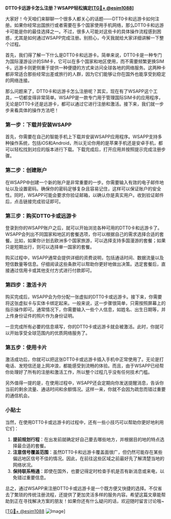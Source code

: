 **DTT0卡远游卡怎么注册？WSAPP轻松搞定[[TG💪+ @esim1088](https://t.me/s/esim1088)]**

大家好！今天咱们来聊聊一个很多人都关心的话题——DTT0卡和远游卡如何注册。如果你经常出国旅行或者需要在多个国家使用手机网络，那么DTT0卡和远游卡可能是你的最佳选择之一。不过，很多人可能对这些卡的具体操作流程感到困惑，尤其是如何通过WSAPP完成注册。别担心，今天我就给大家详细讲解一下整个过程。

首先，我们得了解一下什么是DTT0卡和远游卡。简单来说，DTT0卡是一种专门为国际漫游设计的SIM卡，它可以在多个国家和地区使用，而不需要频繁更换SIM卡。远游卡则更侧重于提供一种便捷的方式来访问全球各地的网络服务。这两种卡都非常适合那些经常出差或旅行的人群，因为它们能够让你在国外也能享受到稳定的网络连接。

那么问题来了，DTT0卡和远游卡怎么注册呢？其实，现在有了WSAPP这个工具，一切都变得非常简单。WSAPP是一款专门用于管理国际SIM卡的应用程序，无论是DTT0卡还是远游卡，都可以通过它进行注册和激活。接下来，我们就一步步来看具体的操作方法吧！

### 第一步：下载并安装WSAPP

首先，你需要在自己的智能手机上下载并安装WSAPP应用程序。WSAPP支持多种操作系统，包括iOS和Android，所以无论你用的是苹果手机还是安卓手机，都可以轻松找到对应的版本进行下载。下载完成后，打开应用并按照提示完成注册步骤。

### 第二步：创建账户

在WSAPP中创建一个新的账户是非常重要的一步。你需要输入有效的电子邮件地址以及设置密码。确保你的密码足够复杂且容易记住，这样可以保证账户的安全性。同时，WSAPP可能会要求你验证邮箱，以确认你是真实用户。收到验证邮件后，点击链接完成验证即可。

### 第三步：购买DTT0卡或远游卡

登录到你的WSAPP账户之后，就可以开始浏览各种可用的DTT0卡和远游卡了。WSAPP会列出不同国家和地区的套餐选项，你可以根据自己的需求选择合适的套餐。比如，如果你计划去欧洲多个国家旅游，可以选择支持多国漫游的套餐；如果只是短期出行，则可以选择单一国家的套餐。

购买过程中，WSAPP通常会提供详细的资费说明，包括通话时间、数据流量以及短信数量等信息。仔细阅读这些条款可以帮助你更好地做出决策。选定套餐后，直接通过信用卡或其他支付方式进行付款即可。

### 第四步：激活卡片

购买完成后，WSAPP会为你分配一张虚拟的DTT0卡或远游卡。接下来，你需要将这张虚拟卡与实体卡绑定起来。一般来说，这一步骤很简单，只需按照屏幕上的指示操作即可。通常情况下，你需要输入一些个人信息，如姓名、出生日期等，并上传身份证件的照片作为身份证明。

一旦完成所有必要的信息填写，你的DTT0卡或远游卡就会被激活。此时，你就可以开始享受全球范围内的优质网络服务了。

### 第五步：使用卡片

激活成功后，你就可以把这张DTT0卡或远游卡插入手机中正常使用了。无论是打电话、发短信还是上网冲浪，都能感受到流畅的体验。而且，由于WSAPP已经帮你处理好了所有的注册和激活工作，所以整个过程几乎没有任何技术门槛。

另外值得一提的是，在使用过程中，WSAPP还会定期向你发送提醒消息，告诉你当前的剩余流量、通话时间和余额情况。这样一来，你就不会因为疏忽而错过重要的通信机会。

### 小贴士

当然，在使用DTT0卡或远游卡的过程中，还有一些小技巧可以帮助你更好地利用它们：

1. **提前规划行程**：在出发前就确定好自己要去哪些地方，并根据目的地的特点选择最合适的套餐。
2. **注意信号覆盖范围**：虽然DTT0卡和远游卡覆盖面很广，但仍然可能存在某些偏远地区信号不佳的情况。因此，在前往这些区域之前最好先了解清楚当地的网络状况。
3. **保持联系畅通**：即使在国外，也要记得定时检查手机是否有新消息或来电，以免错过重要信息。

总之，通过WSAPP来注册DTT0卡或远游卡是一个既方便又快捷的选择。不仅省去了繁琐的传统注册流程，还提供了更加灵活多样的服务内容。希望这篇文章能帮助到正在寻找解决方案的朋友！如果你还有什么疑问的话，欢迎随时留言讨论哦~

[[TG💪+ @esim1088](https://t.me/s/esim1088) ![Image](https://i.postimg.cc/4NQfJmqS/Snipaste-2025-05-13-00-14-12.png)]